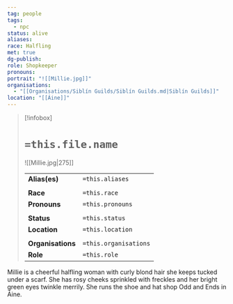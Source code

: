```yaml
---
tag: people
tags:
  - npc
status: alive
aliases: 
race: Halfling
met: true
dg-publish: 
role: Shopkeeper
pronouns: 
portrait: "![[Millie.jpg]]"
organisations:
  - "[[Organisations/Siblín Guilds/Siblín Guilds.md|Siblín Guilds]]"
location: "[[Áine]]"
---
```


> [!infobox] 
> 
> # `=this.file.name`
> ![[Millie.jpg|275]]
> 
> | | |
> | --- | --- |
> | **Alias(es)** | `=this.aliases` |
> | | | 
> | **Race** | `=this.race` |
> | **Pronouns** | `=this.pronouns` |
> | | | 
> | **Status** | `=this.status` | 
> | **Location** | `=this.location` |
> | | | 
> | **Organisations** | `=this.organisations` |
> | **Role** | `=this.role` |

Millie is a cheerful halfling woman with curly blond hair she keeps tucked under a scarf. She has rosy cheeks sprinkled with freckles and her bright green eyes twinkle merrily. She runs the shoe and hat shop Odd and Ends in Áine.